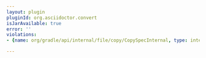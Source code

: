 ```yaml
---
layout: plugin
pluginId: org.asciidoctor.convert
isJarAvailable: true
error: ''
violations:
- {name: org/gradle/api/internal/file/copy/CopySpecInternal, type: internal-api-usage}

---
```

